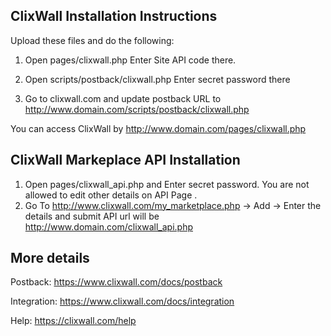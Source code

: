 ## ClixWall Installation Instructions

Upload these files and do the following:

1. Open pages/clixwall.php Enter Site API code there.

2. Open scripts/postback/clixwall.php Enter secret password there
3. Go to clixwall.com and update postback URL to http://www.domain.com/scripts/postback/clixwall.php

You can access ClixWall by http://www.domain.com/pages/clixwall.php

## ClixWall Markeplace API Installation

1. Open pages/clixwall_api.php and Enter secret password. You are not allowed to edit other details on API Page .
2. Go To http://www.clixwall.com/my_marketplace.php -> Add -> Enter the details and submit
   API url will be http://www.domain.com/clixwall_api.php

## More details

Postback: https://www.clixwall.com/docs/postback

Integration: https://www.clixwall.com/docs/integration

Help: https://clixwall.com/help
